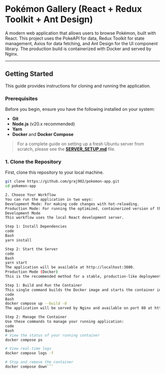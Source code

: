 # Pokémon Gallery (React + Redux Toolkit + Ant Design)

A modern web application that allows users to browse Pokémon, built with React. This project uses the PokeAPI for data, Redux Toolkit for state management, Axios for data fetching, and Ant Design for the UI component library. The production build is containerized with Docker and served by Nginx.

---

## Getting Started

This guide provides instructions for cloning and running the application.

### Prerequisites

Before you begin, ensure you have the following installed on your system:
-   **Git**
-   **Node.js** (v20.x recommended)
-   **Yarn**
-   **Docker** and **Docker Compose**

> For a complete guide on setting up a fresh Ubuntu server from scratch, please see the [**SERVER_SETUP.md**](SERVER_SETUP.md) file.

### 1. Clone the Repository

First, clone this repository to your local machine.

```bash
git clone https://github.com/graj902/pokemon-app.git
cd pokemon-app

2. Choose Your Workflow
You can run the application in two ways:
Development Mode: For making code changes with hot-reloading.
Production Mode: For running the optimized, containerized version of the app.
Development Mode
This workflow uses the local React development server.

Step 1: Install Dependencies
code
Bash
yarn install

Step 2: Start the Server
code
Bash
yarn start
The application will be available at http://localhost:3000.
Production Mode (Docker)
This is the recommended method for a stable, production-like deployment.

Step 1: Build and Run the Container
This single command builds the Docker image and starts the container in the background.
code
Bash
docker compose up --build -d
The application will be served by Nginx and available on port 80 at http://localhost.

Step 2: Manage the Container
Use these commands to manage your running application:
code
Bash
# View the status of your running container
docker compose ps

# View real-time logs
docker compose logs -f

# Stop and remove the container
docker compose down```
